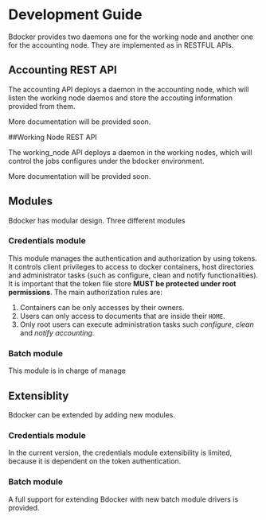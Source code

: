 # Development Guide

Bdocker provides two daemons one for the working node and another one for the accounting node. They are implemented as
in RESTFUL APIs.

## Accounting REST API


The accounting API deploys a daemon in the accounting node, which will
listen the working node daemos and store the accouting information provided
from them.

More documentation will be provided soon.

##Working Node REST API

The working_node API deploys a daemon in the working nodes, which will
control the jobs configures under the bdocker environment.

More documentation will be provided soon.

## Modules

Bdocker has modular design. Three different modules

### Credentials module

This module manages the authentication and authorization by using tokens. It controls client privileges to access to 
docker containers, host directories and administrator tasks (such as configure, clean and notify functionalities).
It is important that the token file store **MUST be protected under root permissions**.
The main authorization rules are:
1. Containers can be only accesses by their owners.
2. Users can only access to documents that are inside their ``HOME``.
3. Only root users can execute administration tasks such *configure*, *clean* and *notify accounting*. 


### Batch module

This module is in charge of manage

## Extensiblity

Bdocker can be extended by adding new modules. 

### Credentials module

In the current version, the credentials module extensibility is limited, because it is dependent on the
token authentication.


### Batch module

A full support for extending Bdocker with new batch module drivers is provided.